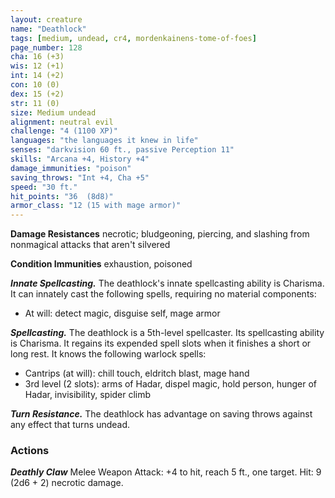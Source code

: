 ```yaml
---
layout: creature
name: "Deathlock"
tags: [medium, undead, cr4, mordenkainens-tome-of-foes]
page_number: 128
cha: 16 (+3)
wis: 12 (+1)
int: 14 (+2)
con: 10 (0)
dex: 15 (+2)
str: 11 (0)
size: Medium undead
alignment: neutral evil
challenge: "4 (1100 XP)"
languages: "the languages it knew in life"
senses: "darkvision 60 ft., passive Perception 11"
skills: "Arcana +4, History +4"
damage_immunities: "poison"
saving_throws: "Int +4, Cha +5"
speed: "30 ft."
hit_points: "36  (8d8)"
armor_class: "12 (15 with mage armor)"
---
```


**Damage Resistances** necrotic; bludgeoning, piercing, and slashing from nonmagical attacks that aren't silvered

**Condition Immunities** exhaustion, poisoned

***Innate Spellcasting.*** The deathlock's innate spellcasting ability is Charisma. It can innately cast the following spells, requiring no material components:
* At will: detect magic, disguise self, mage armor

***Spellcasting.*** The deathlock is a 5th-level spellcaster. Its spellcasting ability is Charisma. It regains its expended spell slots when it finishes a short or long rest. It knows the following warlock spells:
* Cantrips (at will): chill touch, eldritch blast, mage hand
* 3rd level (2 slots): arms of Hadar, dispel magic, hold person, hunger of Hadar, invisibility, spider climb

***Turn Resistance.*** The deathlock has advantage on saving throws against any effect that turns undead.

### Actions

***Deathly Claw*** Melee Weapon Attack: +4 to hit, reach 5 ft., one target. Hit: 9 (2d6 + 2) necrotic damage.
